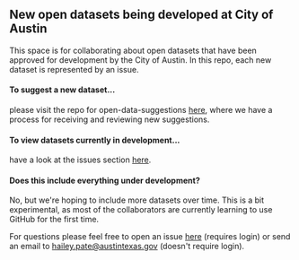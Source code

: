 ## New open datasets being developed at City of Austin

This space is for collaborating about open datasets that have been approved for development by the City of Austin. In this repo, each new dataset is represented by an issue. 

#### To suggest a new dataset...
please visit the repo for open-data-suggestions [here](https://github.com/cityofaustin/open-data-suggestions), where we have a process for receiving and reviewing new suggestions.

#### To view datasets currently in development...
have a look at the issues section [here](https://github.com/cityofaustin/new-dataset-pipeline/issues).

#### Does this include everything under development?
No, but we're hoping to include more datasets over time. This is a bit experimental, as most of the collaborators are currently learning to use GitHub for the first time. 


For questions please feel free to open an issue [here](https://github.com/cityofaustin/new-dataset-pipeline/issues/new) (requires login) or send an email to hailey.pate@austintexas.gov (doesn't require login).
